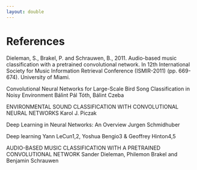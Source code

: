 ```yaml
---
layout: double
---
```


# References



Dieleman, S., Brakel, P. and Schrauwen, B., 2011. Audio-based music classification with a pretrained convolutional network. In 12th International Society for Music Information Retrieval Conference (ISMIR-2011) (pp. 669-674). University of Miami.


Convolutional Neural Networks for Large-Scale Bird
Song Classification in Noisy Environment
Bálint Pál Tóth, Bálint Czeba

ENVIRONMENTAL SOUND CLASSIFICATION
WITH CONVOLUTIONAL NEURAL NETWORKS
Karol J. Piczak

Deep Learning in Neural Networks: An Overview
Jurgen Schmidhuber

Deep learning
Yann LeCun1,2, Yoshua Bengio3
 & Geoffrey Hinton4,5


 AUDIO-BASED MUSIC CLASSIFICATION WITH A PRETRAINED
 CONVOLUTIONAL NETWORK
 Sander Dieleman, Philemon Brakel and Benjamin Schrauwen
